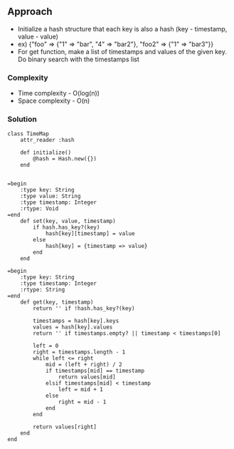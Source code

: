 ## Approach
- Initialize a hash structure that each key is also a hash (key - timestamp, value - value)
- ex) {"foo" => {"1" => "bar", "4" => "bar2"}, "foo2" => {"1" => "bar3"}}
- For get function, make a list of timestamps and values of the given key. Do binary search with the timestamps list

### Complexity
- Time complexity - O(log(n))
- Space complexity - O(n)

### Solution
```
class TimeMap
    attr_reader :hash

    def initialize()
        @hash = Hash.new({})
    end


=begin
    :type key: String
    :type value: String
    :type timestamp: Integer
    :rtype: Void
=end
    def set(key, value, timestamp)
        if hash.has_key?(key)
            hash[key][timestamp] = value
        else
            hash[key] = {timestamp => value}
        end
    end

=begin
    :type key: String
    :type timestamp: Integer
    :rtype: String
=end
    def get(key, timestamp)
        return '' if !hash.has_key?(key)

        timestamps = hash[key].keys
        values = hash[key].values
        return '' if timestamps.empty? || timestamp < timestamps[0] 
        
        left = 0
        right = timestamps.length - 1
        while left <= right
            mid = (left + right) / 2
            if timestamps[mid] == timestamp
                return values[mid]
            elsif timestamps[mid] < timestamp
                left = mid + 1
            else
                right = mid - 1
            end
        end

        return values[right]
    end
end
```
